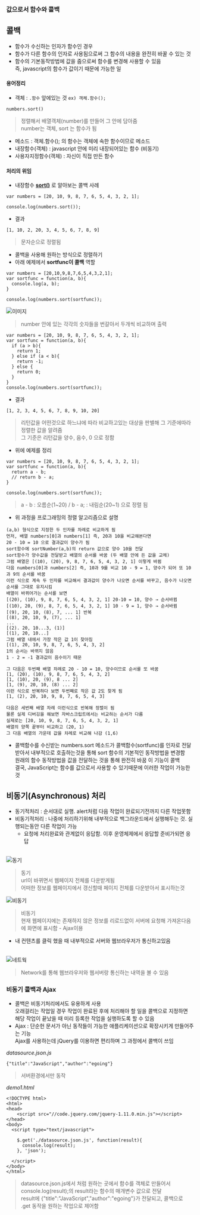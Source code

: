 ### 값으로서 함수와 콜백

## 콜백
- 함수가 수신하는 인자가 함수인 경우
- 함수가 다른 함수의 인자로 사용됨으로써 그 함수의 내용을 완전히 바꿀 수 있는 것
- 함수의 기본동작방법에 값을 줌으로써 함수를 변경해 사용할 수 있음<br/>즉, javascript의 함수가 값이기 때문에 가능한 일

#### 용어정리
- 객체 : `.함수` 앞에있는 것 `ex) 객체.함수();`
```
numbers.sort()
```
> 정렬해서 배열객체(number)를 만들어 그 안에 담아줌<br/>number는 객체, sort 는 함수가 됨

- 메소드 : 객체.함수(); 의 함수는 객체에 속한 함수이므로 메소드
- 내장함수(객체) : javascript 안에 미리 내장되어있는 함수 (비동기)
- 사용자지정함수(객체) : 자신이 직접 만든 함수


#### 처리의 위임
- 내장함수 __[sort()](https://opentutorials.org/course/50/109)__ 로 알아보는 콜백 사례
```
var numbers = [20, 10, 9, 8, 7, 6, 5, 4, 3, 2, 1];

console.log(numbers.sort());
```
- 결과
```
[1, 10, 2, 20, 3, 4, 5, 6, 7, 8, 9]
```
> 문자순으로 정렬됨

- 콜백을 사용해 원하는 방식으로 정렬하기
- 아래 예제에서 __sortfunc이 콜백__ 역할
```
var numbers = [20,10,9,8,7,6,5,4,3,2,1];
var sortfunc = function(a, b){
  console.log(a, b);
}

console.log(numbers.sort(sortfunc));
```
![이미지](images/js26.png)
> number 안에 있는 각각의 숫자들을 번갈아서 두개씩 비교하며 출력

```
var numbers = [20, 10, 9, 8, 7, 6, 5, 4, 3, 2, 1];
var sortfunc = function(a, b){
  if (a > b){
    return 1;
  } else if (a < b){
    return -1;
  } else {
    return 0;
  }
}
console.log(numbers.sort(sortfunc)); 
```
- 결과
```
[1, 2, 3, 4, 5, 6, 7, 8, 9, 10, 20]
```
> 리턴값을 어떤것으로 하느냐에 따라 비교하고있는 대상을 판별해 그 기준에따라 정렬한 값을 알려줌<br/>그 기준은 리턴값을 양수, 음수, 0 으로 정함

- 위에 예제를 정리
```
var numbers = [20, 10, 9, 8, 7, 6, 5, 4, 3, 2, 1];
var sortfunc = function(a, b){
  return a - b; 
  // return b - a;
}

console.log(numbers.sort(sortfunc)); 
```
> a - b : 오름순(1\~20) / b - a; : 내림순(20\~1) 으로 정렬 됨

- 위 과정을 프로그래밍의 정렬 알고리즘으로 설명
```
(a,b) 형식으로 지정한 두 인자를 차례로 비교하게 됨
먼저, 배열 numbers[0]과 numbers[1] 즉, 20과 10을 비교해본다면
20 - 10 = 10 으로 결과값이 양수가 됨
sort함수에 sortNumber(a,b)의 return 값으로 양수 10을 전달
sort함수가 양수값을 전달받고 배열의 순서를 바꿈 (두 배열 안에 든 값을 교체)
그럼 배열은 [(10), (20), 9, 8, 7, 6, 5, 4, 3, 2, 1] 이렇게 바뀜
다음 numbers[0]과 numbers[2] 즉, 10과 9를 비교 10 - 9 = 1, 양수가 되어 또 10과 9의 순서를 바꿈
이런 식으로 계속 두 인자를 비교해서 결과값이 양수가 나오면 순서를 바꾸고, 음수가 나오면 순서를 그대로 유지시킴
배열이 바뀌어가는 순서를 보면
[(20), (10), 9, 8, 7, 6, 5, 4, 3, 2, 1] 20-10 = 10, 양수 → 순서바뀜
[(10), 20, (9), 8, 7, 6, 5, 4, 3, 2, 1] 10 - 9 = 1, 양수 → 순서바뀜
[(9), 20, 10, (8), 7, ... 1] 반복
[(8), 20, 10, 9, (7), ... 1] 
...
[(2). 20, 10...3, (1)]
[(1), 20, 10...]
그럼 배열 내에서 가장 작은 값 1이 찾아짐
[(1), 20, 10, 9, 8, 7, 6, 5, 4, 3, 2]
1의 순서는 바뀌지 않음
1 - 2 = -1 결과값이 음수이기 때문

그 다음은 두번째 배열 차례로 20 - 10 = 10, 양수이므로 순서를 또 바꿈
[1, (20), (10), 9, 8, 7, 6, 5, 4, 3, 2]
[1, (10), 20, (9), 8 ... 2]
[1, (9), 20, 10, (8) ... 2]
이런 식으로 반복하다 보면 두번째로 작은 값 2도 찾게 됨
[1, (2), 20, 10, 9, 8, 7, 6, 5, 4, 3]

다음은 세번째 배열 차례 이런식으로 반복해 정렬이 됨
물론 실제 디버깅을 해보면 자바스크립트에서는 비교하는 순서가 다름
실제로는 [20, 10, 9, 8, 7, 6, 5, 4, 3, 2, 1]
배열의 양쪽 끝부터 비교하고 (20, 1) 
그 다음 배열의 가운데 값을 차례로 비교해 나감 (1,6)
```
- 콜백함수를 수신받는 numbers.sort 메소드가 콜백함수(sortfunc)를 인자로 전달 받아서 내부적으로 호출하는것을 통해 sort 함수의 기본적인 동작방법을 변경함<br/>원래의 함수 동작방법을 값을 전달하는 것을 통해 완전히 바꿈 이 기능이 콜백<br/>결국, JavaScript는 함수를 값으로서 사용할 수 있기때문에 이러한 작업이 가능한 것


## 비동기(Asynchronous) 처리
- 동기적처리 : 순서대로 실행. alert처럼 다음 작업이 완료되기전까지 다른 작업못함
- 비동기적처리 : 나중에 처리하기위해 내부적으로 백그라운드에서 실행해두는 것. 실행되는동안 다른 작업이 가능
	- 요청에 처리완료와 관계없이 응답함. 이후 운영체제에서 응답할 준비가되면 응답

<br/>![동기](images/js27.png)
> 동기<br/>url이 바뀌면서 웹페이지 전체를 다운받게됨<br/>
어떠한 정보를 웹페이지에서 갱신할때 페이지 전체를 다운받아서 표시하는것

![비동기](images/js28.png)
> 비동기<br/>현재 웹페이지에는 존재하지 않은 정보를 리로드없이 서버에 요청해 가져온다음에 화면에 표시함 - Ajax이용

- 내 컨텐츠를 클릭 했을 때 내부적으로 서버와 웹브라우저가 통신하고있음

<br/>![네트웍](images/js29.png)

> Network를 통해 웹브라우저와 웹서버랑 통신하는 내역을 볼 수 있음

### 비동기 콜백과 Ajax
- 콜백은 비동기처리에서도 유용하게 사용<br />오래걸리는 작업일 경우 작업이 완료된 후에 처리해야 할 일을 콜백으로 지정하면 해당 작업이 끝났을 때 미리 등록한 작업을 실행하도록 할 수 있음
- Ajax : 단순헌 문서가 아닌 동작들이 가능한 애플리케이션으로 확장시키게 만들어주는 기능<br/>Ajax를 사용하는데 jQuery를 이용하면 편리하며 그 과정에서 콜백이 쓰임



_datasource.json.js_
```
{"title":"JavaScript","author":"egoing"}
```
> 서버환경에서만 동작

_demo1.html_
```
<!DOCTYPE html>
<html>
<head>
	<script src="//code.jquery.com/jquery-1.11.0.min.js"></script>
</head>
<body>
  <script type="text/javascript">
  
    $.get('./datasource.json.js', function(result){
      console.log(result);
    }, 'json');
    
  </script>
</body>
</html>
```
> datasource.json.js에서 처럼 원하는 곳에서 함수를 객체로 만들어서 console.log(result);의 result라는 함수의 매개변수 값으로 전달<br />result에 {"title":"JavaScript","author":"egoing"}가 전달되고, 콜백으로 .get 동작을 원하는 작업으로 제어함
>
